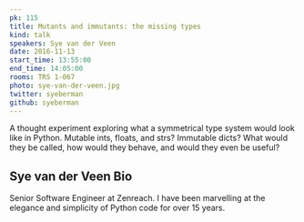 ```yaml
---
pk: 115
title: Mutants and immutants: the missing types
kind: talk
speakers: Sye van der Veen
date: 2016-11-13
start_time: 13:55:00
end_time: 14:05:00
rooms: TRS 1-067
photo: sye-van-der-veen.jpg
twitter: syeberman
github: syeberman
---
```


A thought experiment exploring what a symmetrical type system would look like in Python.  Mutable ints, floats, and strs?  Immutable dicts?  What would they be called, how would they behave, and would they even be useful?

## Sye van der Veen Bio

Senior Software Engineer at Zenreach.  I have been marvelling at the elegance and simplicity of Python code for over 15 years.